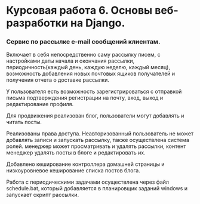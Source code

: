 Курсовая работа 6. Основы веб-разработки на Django. 
====
### Сервис по рассылке e-mail сообщений клиентам. 

Включает в себя непосредственно саму рассылку писем, с настройками даты начала и окончания рассылки, периодичность(каждый день, каждую неделю, каждый месяц), возможность добавления новых почтовых ящиков получателей и получения отчета о доставке рассылки.

У пользователя есть возможность зарегистрироваться с отправкой письма подтверждения регистрации на почту, вход, выход и редактирование профиля.

Для продвижения реализован блог, пользователи могут добавлять и читать посты.

Реализованы права доступа. Неавторизованный пользователь не может добавлять записи и запускать рассылку, также осуществлена система ролей. менеджер может просматривать и удалять рассылки, контент менеджер удалять посты в блоге и редактировать их.

Добавлено кеширование контроллера домашней страницы и низкоуровневое кеширование списка постов блога.

Работа с периодическими задачами осуществлена через файл schedule.bat, который добавляется в планировщик заданий windows и запускает скрипт рассылки.
